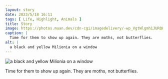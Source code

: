 ```yaml
---
layout: story
date: 2023/5/18 16:11
tags: [ Life, Highlight, Animals ]
title: Story
image: https://photos.muan.dev/cdn-cgi/imagedelivery/-wp_VgtWlgmh1JURQ8t1mg/94d723ce-f181-46eb-e0e3-d7a937595800/public
caption: |
  Time for them to show up again. They are moths, not butterflies.
alt: |
  a black and yellow Milionia on a window
---
```


![a black and yellow Milionia on a window](https://photos.muan.dev/cdn-cgi/imagedelivery/-wp_VgtWlgmh1JURQ8t1mg/94d723ce-f181-46eb-e0e3-d7a937595800/public)

Time for them to show up again. They are moths, not butterflies.
